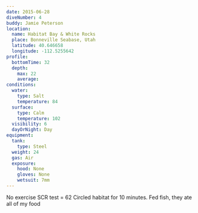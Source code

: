```yaml
---
date: 2015-06-28
diveNumber: 4
buddy: Jamie Peterson
location:
  name: Habitat Bay & White Rocks
  place: Bonneville Seabase, Utah
  latitude: 40.646658
  longitude: -112.5255642
profile:
  bottomTime: 32
  depth:
    max: 22
    average:
conditions:
  water:
    type: Salt
    temperature: 84
  surface:
    type: Calm
    temperature: 102
  visibility: 6
  dayOrNight: Day
equipment:
  tank:
    type: Steel
  weight: 24
  gas: Air
  exposure:
    hood: None
    gloves: None
    wetsuit: 7mm
---
```

No exercise
SCR test = 62
Circled habitat for 10 minutes.
Fed fish, they ate all of my food
